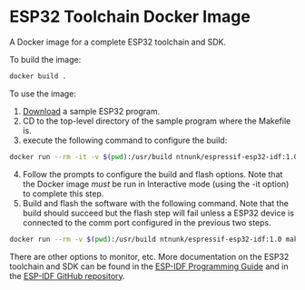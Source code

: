 # ESP32 Toolchain Docker Image

A Docker image for a complete ESP32 toolchain and SDK.

To build the image:

```bash
docker build .
```

To use the image:

1. [Download](https://github.com/espressif/esp-idf/tree/master/examples/get-started/hello_world) a sample ESP32 program.
2. CD to the top-level directory of the sample program where the Makefile is.
3. execute the following command to configure the build:

```bash
docker run --rm -it -v $(pwd):/usr/build ntnunk/espressif-esp32-idf:1.0 make menuconfig
```

4. Follow the prompts to configure the build and flash options. Note that the Docker image _must_ be
   run in Interactive mode (using the -it option) to complete this step.
5. Build and flash the software with the following command. Note that the build should succeed but
   the flash step will fail unless a ESP32 device is connected to the comm port configured in the
   previous two steps.

```bash
docker run --rm -v $(pwd):/usr/build ntnunk/espressif-esp32-idf:1.0 make flash
```

There are other options to monitor, etc. More documentation on the ESP32 toolchain and SDK can be
found in the [ESP-IDF Programming Guide](http://esp-idf.readthedocs.io/en/latest/index.html) and in
the [ESP-IDF GitHub repository](http://esp-idf.readthedocs.io/en/latest/index.html).


